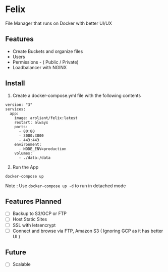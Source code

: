 # Felix

File Manager that runs on Docker with better UI/UX

## Features

* Create Buckets and organize files
* Users
* Permissions - ( Public / Private)
* Loadbalancer with NGINX

## Install

1. Create a docker-compose.yml file with the following contents
```
version: "3"
services:
  app:
    image: aroliant/felix:latest
    restart: always
    ports:
      - 80:80
      - 3000:3000
      - 443:443
    environment:
      - NODE_ENV=production
    volumes:
      - ./data:/data

```
2. Run the App 
```
docker-compose up 
```

Note : Use `docker-compose up -d` to run in detached mode

## Features Planned

* [ ] Backup to S3/GCP or FTP
* [ ] Host Static Sites
* [ ] SSL with letsencrypt
* [ ] Connect and browse via FTP, Amazon S3 ( Ignoring GCP as it has better UI )

## Future

* [ ] Scalable
